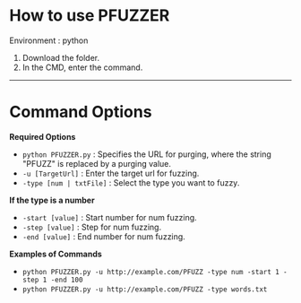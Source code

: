 # How to use PFUZZER

Environment : python

1. Download the folder.
2. In the CMD, enter the command.

--------------------------------------------------------

# Command Options
**Required Options**
  - `python PFUZZER.py` : Specifies the URL for purging, where the string "PFUZZ" is replaced by a purging value.
  - `-u [TargetUrl]` : Enter the target url for fuzzing.
  - `-type [num | txtFile]` : Select the type you want to fuzzy.

**If the type is a number**
  - `-start [value]` : Start number for num fuzzing.
  - `-step [value]` : Step for num fuzzing.
  - `-end [value]` : End number for num fuzzing.

**Examples of Commands**
  - `python PFUZZER.py -u http://example.com/PFUZZ -type num -start 1 -step 1 -end 100`
  - `python PFUZZER.py -u http://example.com/PFUZZ -type words.txt`
    
